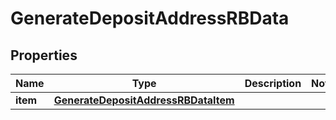 

# GenerateDepositAddressRBData


## Properties

| Name | Type | Description | Notes |
|------------ | ------------- | ------------- | -------------|
|**item** | [**GenerateDepositAddressRBDataItem**](GenerateDepositAddressRBDataItem.md) |  |  |



